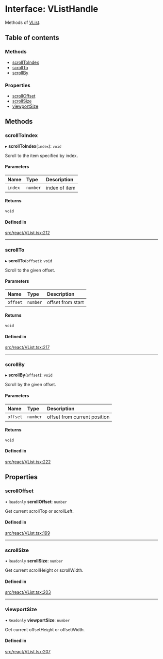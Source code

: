 # Interface: VListHandle

Methods of [VList](../API.md#vlist).

## Table of contents

### Methods

- [scrollToIndex](VListHandle.md#scrolltoindex)
- [scrollTo](VListHandle.md#scrollto)
- [scrollBy](VListHandle.md#scrollby)

### Properties

- [scrollOffset](VListHandle.md#scrolloffset)
- [scrollSize](VListHandle.md#scrollsize)
- [viewportSize](VListHandle.md#viewportsize)

## Methods

### scrollToIndex

▸ **scrollToIndex**(`index`): `void`

Scroll to the item specified by index.

#### Parameters

| Name | Type | Description |
| :------ | :------ | :------ |
| `index` | `number` | index of item |

#### Returns

`void`

#### Defined in

[src/react/VList.tsx:212](https://github.com/inokawa/virtua/blob/c2090fa/src/react/VList.tsx#L212)

___

### scrollTo

▸ **scrollTo**(`offset`): `void`

Scroll to the given offset.

#### Parameters

| Name | Type | Description |
| :------ | :------ | :------ |
| `offset` | `number` | offset from start |

#### Returns

`void`

#### Defined in

[src/react/VList.tsx:217](https://github.com/inokawa/virtua/blob/c2090fa/src/react/VList.tsx#L217)

___

### scrollBy

▸ **scrollBy**(`offset`): `void`

Scroll by the given offset.

#### Parameters

| Name | Type | Description |
| :------ | :------ | :------ |
| `offset` | `number` | offset from current position |

#### Returns

`void`

#### Defined in

[src/react/VList.tsx:222](https://github.com/inokawa/virtua/blob/c2090fa/src/react/VList.tsx#L222)

## Properties

### scrollOffset

• `Readonly` **scrollOffset**: `number`

Get current scrollTop or scrollLeft.

#### Defined in

[src/react/VList.tsx:199](https://github.com/inokawa/virtua/blob/c2090fa/src/react/VList.tsx#L199)

___

### scrollSize

• `Readonly` **scrollSize**: `number`

Get current scrollHeight or scrollWidth.

#### Defined in

[src/react/VList.tsx:203](https://github.com/inokawa/virtua/blob/c2090fa/src/react/VList.tsx#L203)

___

### viewportSize

• `Readonly` **viewportSize**: `number`

Get current offsetHeight or offsetWidth.

#### Defined in

[src/react/VList.tsx:207](https://github.com/inokawa/virtua/blob/c2090fa/src/react/VList.tsx#L207)
